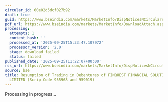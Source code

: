 ```yaml
---
circular_id: 60e02d5dcf027b92
draft: true
guid: https://www.bseindia.com/markets/MarketInfo/DispNoticesNCirculars.aspx?Noticeid={E5C74A5C-82FC-4E7D-BD29-B6F57F8D0AF3}&noticeno=20250925-18&dt=09/25/2025&icount=18&totcount=59&flag=0
pdf_url: https://www.bseindia.com/markets/MarketInfo/DownloadAttach.aspx?id=20250925-18&attachedId=
processing:
  attempts: 1
  content_hash: ''
  processed_at: '2025-09-25T15:33:47.107972'
  processor_version: '2.0'
  stage: download_failed
  status: failed
published_date: '2025-09-25T11:22:07+00:00'
rss_url: https://www.bseindia.com/markets/MarketInfo/DispNoticesNCirculars.aspx?Noticeid={E5C74A5C-82FC-4E7D-BD29-B6F57F8D0AF3}&noticeno=20250925-18&dt=09/25/2025&icount=18&totcount=59&flag=0
source: bse
title: Resumption of Trading in Debentures of FINQUEST FINANCIAL SOLUTIONS PRIVATE
  LIMITED (Scrip Code 955968 and 959019)
---
```


Processing in progress...